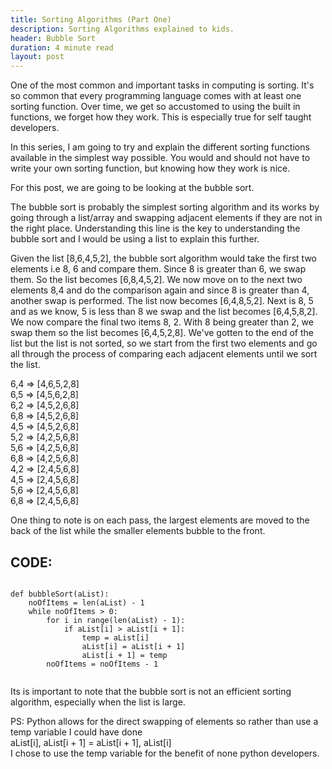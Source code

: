 ```yaml
---
title: Sorting Algorithms (Part One)
description: Sorting Algorithms explained to kids.
header: Bubble Sort
duration: 4 minute read
layout: post
---
```


One of the most common and important tasks in computing is sorting. It's so common that every programming language comes with at least one sorting function. Over time, we get so accustomed to using the built in functions, we forget how they work. This is especially true for self taught developers.

In this series, I am going to try and explain the different sorting functions available in the simplest way possible. You would and should not have to write your own sorting function, but knowing how they work is nice.

For this post, we are going to be looking at the bubble sort.


The bubble sort is probably the simplest sorting algorithm and its works by going through a list/array and swapping adjacent elements if they are not in the right place. Understanding this line is the key to understanding the bubble sort and I would be using a list to explain this further.

Given the list [8,6,4,5,2], the bubble sort algorithm would take the first two elements i.e 8, 6 and compare them. Since 8 is greater than 6, we swap them.
So the list becomes [6,8,4,5,2]. We now move on to the next two elements 8,4 and do the comparison again and since 8 is greater than 4, another swap is performed. The 
list now becomes [6,4,8,5,2]. Next is 8, 5 and as we know, 5 is less than 8 we swap and the 
list becomes [6,4,5,8,2]. We now compare the final two items 8, 2. With 8 being greater than 2, we swap them so the list becomes [6,4,5,2,8]. We've gotten to the end of the list but the list is not sorted, so we start from the first two elements and go all through the process of comparing each adjacent elements until we sort the list.  

6,4 => [4,6,5,2,8]  
6,5 => [4,5,6,2,8]  
6,2 => [4,5,2,6,8]  
6,8 => [4,5,2,6,8]  
4,5 => [4,5,2,6,8]  
5,2 => [4,2,5,6,8]  
5,6 => [4,2,5,6,8]  
6,8 => [4,2,5,6,8]  
4,2 => [2,4,5,6,8]  
4,5 => [2,4,5,6,8]  
5,6 => [2,4,5,6,8]  
6,8 => [2,4,5,6,8]  


One thing to note is on each pass, the largest elements are moved to the back of the list while the smaller elements bubble to the front.

## CODE:

````

def bubbleSort(aList):  
    noOfItems = len(aList) - 1  
    while noOfItems > 0:  
        for i in range(len(aList) - 1):  
            if aList[i] > aList[i + 1]:  
                temp = aList[i]  
                aList[i] = aList[i + 1]  
                aList[i + 1] = temp  
        noOfItems = noOfItems - 1
        
````
Its is important to note that the bubble sort is not an efficient sorting algorithm, especially when the list is large.


PS: Python allows for the direct swapping of elements so rather than use a temp variable I could have done  
aList[i], aList[i + 1] = aList[i + 1], aList[i]  
I chose to use the temp variable for the benefit of none python developers.
                
  